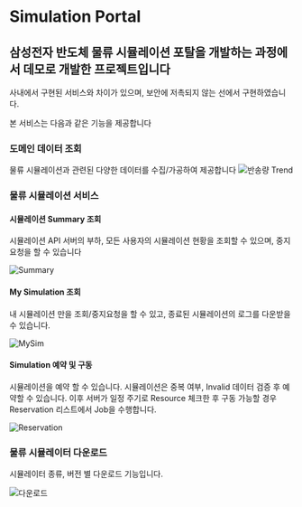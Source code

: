 # Simulation Portal
## 삼성전자 반도체 물류 시뮬레이션 포탈을 개발하는 과정에서 데모로 개발한 프로젝트입니다

사내에서 구현된 서비스와 차이가 있으며, 보안에 저촉되지 않는 선에서 구현하였습니다.

본 서비스는 다음과 같은 기능을 제공합니다

### 도메인 데이터 조회
물류 시뮬레이션과 관련된 다양한 데이터를 수집/가공하여 제공합니다
![반송량 Trend](https://user-images.githubusercontent.com/66378928/158270086-1a966ec7-8c4b-49ce-b05c-f8d71bcdaf33.png)


### 물류 시뮬레이션 서비스
#### 시뮬레이션 Summary 조회
시뮬레이션 API 서버의 부하, 모든 사용자의 시뮬레이션 현황을 조회할 수 있으며, 중지 요청을 할 수 있습니다

![Summary](https://user-images.githubusercontent.com/66378928/158270062-7ebfdbc1-fafb-4bfe-9881-addee03b884b.png)

#### My Simulation 조회
내 시뮬레이션 만을 조회/중지요청을 할 수 있고, 종료된 시뮬레이션의 로그를 다운받을 수 있습니다.

![MySim](https://user-images.githubusercontent.com/66378928/158270073-b6d03bb6-8a97-4a0c-b077-eafda235adb1.png)


#### Simulation 예약 및 구동
시뮬레이션을 예약 할 수 있습니다. 시뮬레이션은 중복 여부, Invalid 데이터 검증 후 예약할 수 있습니다.
이후 서버가 일정 주기로 Resource 체크한 후 구동 가능할 경우 Reservation 리스트에서 Job을 수행합니다.

![Reservation](https://user-images.githubusercontent.com/66378928/158270049-8b59c94e-69af-4ea7-98d9-b72ee2d74502.png)


### 물류 시뮬레이터 다운로드
시뮬레이터 종류, 버전 별 다운로드 기능입니다.

![다운로드](https://user-images.githubusercontent.com/66378928/158270029-76b9cc6a-a084-4746-b6cc-86ccfc27ffe5.png)
